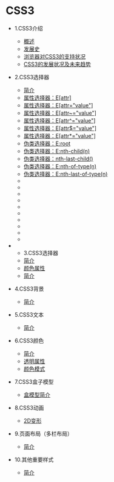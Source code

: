 
# CSS3

* 1.CSS3介绍 
  * [概述](css_intro.md)
  * [发展史](history.md)
  * [浏览器对CSS3的支持状况](support.md)
  * [CSS3的发展状况及未来趋势](future.md)
* 2.CSS3选择器 
  * [简介](selector_intro.md)
  * [属性选择器：E[attr]](selector_01.md)
  * [属性选择器：E[attr="value"]](selector_02.md)
  * [属性选择器：E[attr~="value"]](selector_03.md)
  * [属性选择器：E[attr^="value"]](selector_04.md)
  * [属性选择器：E[attr$="value"]](selector_05.md)
  * [属性选择器：E[attr*="value"]](selector_06.md)
  * [伪类选择器：E:root](selector_07.md)
  * [伪类选择器：E:nth-child(n)](selector_08.md)
  * [伪类选择器：nth-last-child()](selector_09.md)
  * [伪类选择器：E:nth-of-type(n)](selector_10.md)
  * [伪类选择器：E:nth-last-of-type(n)](selector_11.md)
  * []()
  * []()
  * []()
  * []()
  * []()
  * []()
  * []()
  * []()
  * []()
  * []()
  

* * 3.CSS3选择器 
  * [简介]()
  * [颜色属性]()
  * [简介]()
* 4.CSS3背景 
  * [简介]()
* 5.CSS3文本 
  * [简介]()
* 6.CSS3颜色 
  * [简介]()
  * [透明属性]()
  * [颜色模式]()
* 7.CSS3盒子模型 
  * [盒模型简介]()
* 8.CSS3动画 
  * [2D变形]()
* 9.页面布局（多栏布局）  
  * [简介]()
* 10.其他重要样式
  * [简介]()